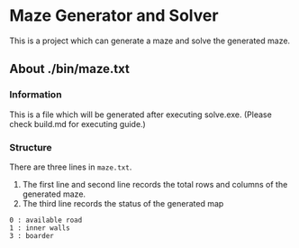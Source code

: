 # Maze Generator and Solver

This is a project which can generate a maze and solve the generated maze.

## About ./bin/maze.txt
### Information
This is a file which will be generated after executing solve.exe.
(Please check build.md for executing guide.)

### Structure
There are three lines in `maze.txt`.
1. The first line and second line records the total rows and columns of the generated maze.
2. The third line records the status of the generated map
```
0 : available road
1 : inner walls
3 : boarder
```